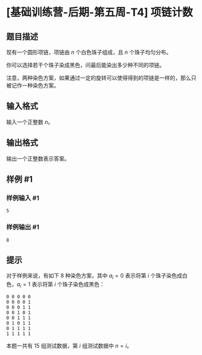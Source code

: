 # [基础训练营-后期-第五周-T4] 项链计数

## 题目描述

现有一个圆形项链，项链由 $n$ 个白色珠子组成，且 $n$ 个珠子均匀分布。

你可以选择若干个珠子染成黑色，问最后能染出多少种不同的项链。

注意，两种染色方案，如果通过一定的旋转可以使得得到的项链是一样的，那么只被记作一种染色方案。

## 输入格式

输入一个正整数 $n$。

## 输出格式

输出一个正整数表示答案。

## 样例 #1

### 样例输入 #1

```
5
```

### 样例输出 #1

```
8
```

## 提示

对于样例来说，有如下 $8$ 种染色方案，其中 $a_i=0$ 表示将第 $i$ 个珠子染色成白色，$a_i=1$ 表示将第 $i$ 个珠子染色成黑色：

```
0 0 0 0 0
0 0 0 0 1
0 0 0 1 1
0 0 1 0 1
0 0 1 1 1
0 1 0 1 1
0 1 1 1 1
1 1 1 1 1
```

本题一共有 $15$ 组测试数据，第 $i$ 组测试数据中 $n=i$。